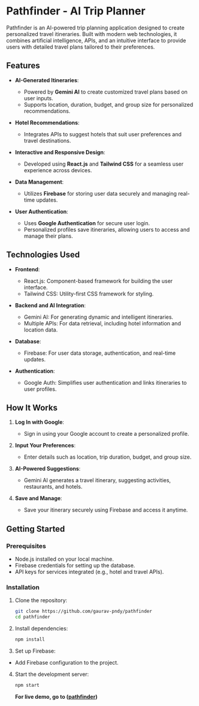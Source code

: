 # Pathfinder - AI Trip Planner

Pathfinder is an AI-powered trip planning application designed to create personalized travel itineraries. Built with modern web technologies, it combines artificial intelligence, APIs, and an intuitive interface to provide users with detailed travel plans tailored to their preferences.

## Features

- **AI-Generated Itineraries**:
  - Powered by **Gemini AI** to create customized travel plans based on user inputs.
  - Supports location, duration, budget, and group size for personalized recommendations.

- **Hotel Recommendations**:
  - Integrates APIs to suggest hotels that suit user preferences and travel destinations.

- **Interactive and Responsive Design**:
  - Developed using **React.js** and **Tailwind CSS** for a seamless user experience across devices.

- **Data Management**:
  - Utilizes **Firebase** for storing user data securely and managing real-time updates.

- **User Authentication**:
  - Uses **Google Authentication** for secure user login.
  - Personalized profiles save itineraries, allowing users to access and manage their plans.

## Technologies Used

- **Frontend**:
  - React.js: Component-based framework for building the user interface.
  - Tailwind CSS: Utility-first CSS framework for styling.

- **Backend and AI Integration**:
  - Gemini AI: For generating dynamic and intelligent itineraries.
  - Multiple APIs: For data retrieval, including hotel information and location data.

- **Database**:
  - Firebase: For user data storage, authentication, and real-time updates.
 
- **Authentication**:
  - Google Auth: Simplifies user authentication and links itineraries to user profiles.

## How It Works

1. **Log In with Google**:
   - Sign in using your Google account to create a personalized profile.

2. **Input Your Preferences**:
   - Enter details such as location, trip duration, budget, and group size.

3. **AI-Powered Suggestions**:
   - Gemini AI generates a travel itinerary, suggesting activities, restaurants, and hotels.

4. **Save and Manage**:
   - Save your itinerary securely using Firebase and access it anytime.

## Getting Started

### Prerequisites

- Node.js installed on your local machine.
- Firebase credentials for setting up the database.
- API keys for services integrated (e.g., hotel and travel APIs).

### Installation

1. Clone the repository:
   
   ```bash
   git clone https://github.com/gaurav-pndy/pathfinder
   cd pathfinder
   ```
   
2. Install dependencies:
   
   ```bash
   npm install
   ```

3. Set up Firebase:
  - Add Firebase configuration to the project.

4. Start the development server:

   ```bash
   npm start
   ```


   **For live demo, go to ([pathfinder](https://pathfinder-eight.vercel.app/))**
